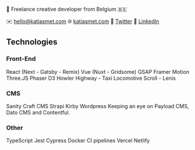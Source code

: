 👋 Freelance creative developer from Belgium 🇧🇪

✉️ [hello@katiasmet.com](mailto:hello@katiasmet.com)
🌐 [katiasmet.com](https://katiasmet.com)
🔗 [Twitter](https://twitter.com/KatiaSmet)
🔗 [LinkedIn](https://www.linkedin.com/in/katiasmet/)

## Technologies

### Front-End

React (Next - Gatsby - Remix)
Vue (Nuxt - Gridsome)
GSAP
Framer Motion
Three.JS
Phaser
D3
Howler
Highway - Taxi
Locomotive Scroll - Lenis

### CMS

Sanity
Craft CMS
Strapi
Kirby
Wordpress
Keeping an eye on Payload CMS, Dato CMS and Contentful.

### Other

TypeScript
Jest
Cypress
Docker
CI pipelines
Vercel
Netlify
